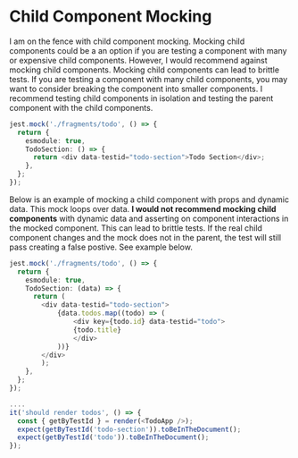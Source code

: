 # Child Component Mocking

I am on the fence with child component mocking. Mocking child components could be a an option if you are testing a component with many or expensive child components. However, I would recommend against mocking child components. Mocking child components can lead to brittle tests. If you are testing a component with many child components, you may want to consider breaking the component into smaller components. I recommend testing child components in isolation and testing the parent component with the child components.

```typescript
jest.mock('./fragments/todo', () => {
  return {
    esmodule: true,
    TodoSection: () => {
      return <div data-testid="todo-section">Todo Section</div>;
    },
  };
});
```

Below is an example of mocking a child component with props and dynamic data. This mock loops over data. **I would not recommend mocking child components** with dynamic data and asserting on component interactions in the mocked component. This can lead to brittle tests. If the real child component changes and the mock does not in the parent, the test will still pass creating a false postive. See example below.

```typescript
jest.mock('./fragments/todo', () => {
  return {
    esmodule: true,
    TodoSection: (data) => {
      return (
        <div data-testid="todo-section">
            {data.todos.map((todo) => (
                <div key={todo.id} data-testid="todo">
                {todo.title}
                </div>
            ))}
        </div>
        );
    },
  };
});

....
it('should render todos', () => {
  const { getByTestId } = render(<TodoApp />);
  expect(getByTestId('todo-section')).toBeInTheDocument();
  expect(getByTestId('todo')).toBeInTheDocument();
});

```
